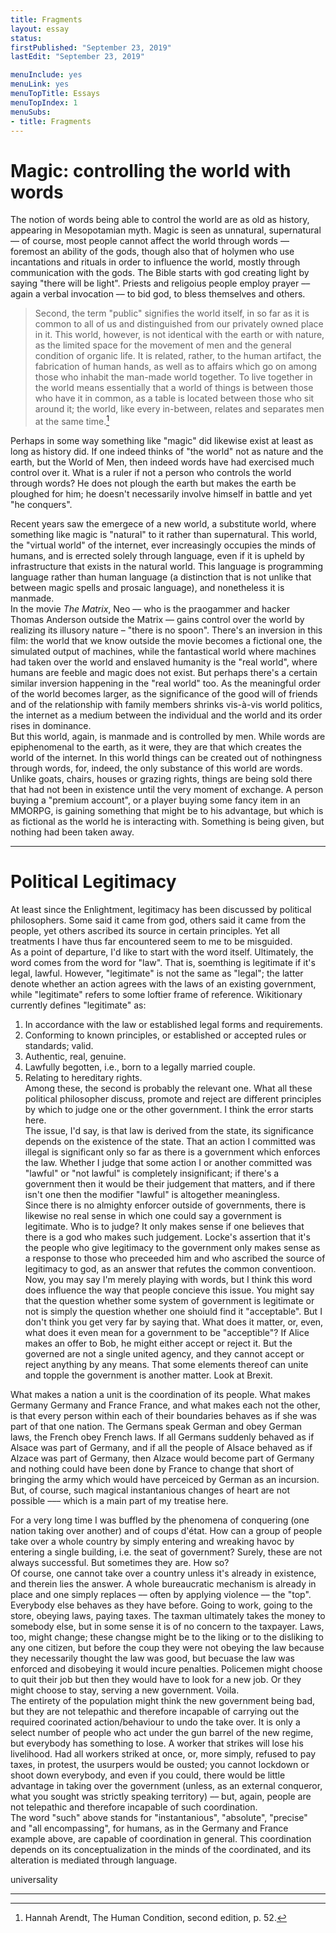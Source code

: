 ```yaml
---
title: Fragments
layout: essay
status: 
firstPublished: "September 23, 2019"
lastEdit: "September 23, 2019"

menuInclude: yes
menuLink: yes
menuTopTitle: Essays
menuTopIndex: 1
menuSubs:
- title: Fragments
---
```



# Magic: controlling the world with words

The notion of words being able to control the world are as old as history, appearing in Mesopotamian myth. Magic is seen as unnatural, supernatural –– of course, most people cannot affect the world through words –– foremost an ability of the gods, though also that of holymen who use incantations and rituals in order to influence the world, mostly through communication with the gods. The Bible starts with god creating light by saying "there will be light". Priests and religoius people employ prayer –– again a verbal invocation –– to bid god, to bless themselves and others. 

> Second, the term "public" signifies the world itself, in so far as it is common to all of us and distinguished from our privately owned place in it. This world, however, is not identical with the earth or with nature, as the limited space for the movement of men and the general condition of organic life. It is related, rather, to the human artifact, the fabrication of human hands, as well as to affairs which go on among those who inhabit the man-made world together. To live together in the world means essentially that a world of things is between those who have it in common, as a table is located between those who sit around it; the world, like every in-between, relates and separates men at the same time.[^ArendtWorld]

[^ArendtWorld]: Hannah Arendt, The Human Condition, second edition, p. 52.

Perhaps in some way something like "magic" did likewise exist at least as long as history did. If one indeed thinks of "the world" not as nature and the earth, but the World of Men, then indeed words have had exercised much control over it. What is a ruler if not a person who controls the world through words? He does not plough the earth but makes the earth be ploughed for him; he doesn't necessarily involve himself in battle and yet "he conquers".

Recent years saw the emergece of a new world, a substitute world, where something like magic is "natural" to it rather than supernatural. This world, the "virtual world" of the internet, ever increasingly occupies the minds of humans, and is errected solely through language, even if it is upheld by infrastructure that exists in the natural world. This language is programming language rather than human language (a distinction that is not unlike that between magic spells and prosaic language), and nonetheless it is manmade.<br/>
In the movie *The Matrix*, Neo –– who is the praogammer and hacker Thomas Anderson outside the Matrix –– gains control over the world by realizing its illusory nature – "there is no spoon". There's an inversion in this film: the world that we know outside the movie becomes a fictional one, the simulated output of machines, while the fantastical world where machines had taken over the world and enslaved humanity is the "real world", where humans are feeble and magic does not exist. But perhaps there's a certain similar inversion happening in the "real world" too. As the meaningful order of the world becomes larger, as the significance of the good will of friends and of the relationship with family members shrinks vis-à-vis world politics, the internet as a medium between the individual and the world and its order rises in dominance.<br/>
But this world, again, is manmade and is controlled by men. While words are epiphenomenal to the earth, as it were, they are that which creates the world of the internet. In this world things can be created out of nothingness through words, for, indeed, the only substance of this world are words. Unlike goats, chairs, houses or grazing rights, things are being sold there that had not been in existence until the very moment of exchange. A person buying a "premium account", or a player buying some fancy item in an MMORPG, is gaining something that might be to his advantage, but which is as fictional as the world he is interacting with. Something is being given, but nothing had been taken away.

<hr/>

# Political Legitimacy 
At least since the Enlightment, legitimacy has been discussed by political philosophers. Some said it came from god, others said it came from the people, yet others ascribed its source in certain principles. Yet all treatments I have thus far encountered seem to me to be misguided. <br/>
As a point of departure, I'd like to start with the word itself. Ultimately, the word comes from the word for "law". That is, soemthing is legitimate if it's legal, lawful. However, "legitimate" is not the same as "legal"; the latter denote whether an action agrees with the laws of an existing government, while "legitimate" refers to some loftier frame of reference. Wikitionary currently defines "legitimate" as:<br/>
1. In accordance with the law or established legal forms and requirements.
2. Conforming to known principles, or established or accepted rules or standards; valid. 
3. Authentic, real, genuine. 
4. Lawfully begotten, i.e., born to a legally married couple. 
5. Relating to hereditary rights.<br/>
Among these, the second is probably the relevant one. What all these political philosopher discuss, promote and reject are different principles by which to judge one or the other government. I think the error starts here.<br/>
The issue, I'd say, is that law is derived from the state, its significance depends on the existence of the state. That an action I committed was illegal is significant only so far as there is a government which enforces the law. Whether I judge that some action I or another committed was "lawful" or "not lawful" is completely insignificant; if there's a government then it would be their judgement that matters, and if there isn't one then the modifier "lawful" is altogether meaningless. <br/>
Since there is no almighty enforcer outside of governments, there is likewise no real sense in which one could say a government is legitimate. Who is to judge? It only makes sense if one believes that there is a god who makes such judgement. Locke's assertion that it's the people who give legitimacy to the government only makes sense as a response to those who preceeded him and who ascribed the source of legitimacy to god, as an answer that refutes the common conventioon. <br/>
Now, you may say I'm merely playing with words, but I think this word does influence the way that people concieve this issue. You might say that the question whether some system of government is legitimate or not is simply the question whether one shoiuld find it "acceptable". But I don't think you get very far by saying that. What does it matter, or, even, what does it even mean for a government to be "acceptible"? If Alice makes an offer to Bob, he might either accept or reject it. But the governed are not a single united agency, and they cannot accept or reject anything by any means. That some elements thereof can unite and topple the government is another matter. Look at Brexit. 

What makes a nation a unit is the coordination of its people. What makes Germany Germany and France France, and what makes each not the other, is that every person within each of their boundaries behaves as if she was part of that one nation. The Germans speak German and obey German laws, the French obey French laws. If all Germans suddenly behaved as if Alsace was part of Germany, and if all the people of Alsace behaved as if Alzace was part of Germany, then Alzace would become part of Germany and nothing could have been done by France to change that short of bringing the army which would have perceiced by German as an incursion. But, of course, such magical instantanious changes of heart are not possible ––– which is a main part of my treatise here. 

For a very long time I was buffled by the phenomena of conquering (one nation taking over another) and of coups d'état. How can a group of people take over a whole country by simply entering and wreaking havoc by entering a single building, i.e. the seat of government? Surely, these are not always successful. But sometimes they are. How so?<br/>
Of course, one cannot take over a country unless it's already in existence, and therein lies the answer. A whole bureaucratic mechanism is already in place and one simply replaces –– often by applying violence –– the "top". Everybody else behaves as they have before. Going to work, going to the store, obeying laws, paying taxes. The taxman ultimately takes the money to somebody else, but in some sense it is of no concern to the taxpayer. Laws, too, might change; these changse might be to the liking or to the disliking to any one citizen, but before the coup they were not obeying the law because they necessarily thought the law was good, but becuase the law was enforced and disobeying it would incure penalties. Policemen might choose to quit their job but then they would have to look for a new job. Or they might choose to stay, serving a new government. Voila.<br/>
The entirety of the population might think the new government being bad, but they are not telepathic and therefore incapable of carrying out the required coorinated action/behaviour to undo the take over. It is only a select number of people who act under the gun barrel of the new regime, but everybody has something to lose. A worker that strikes will lose his livelihood. Had all workers striked at once, or, more simply, refused to pay taxes, in protest, the usurpers would be ousted; you cannot lockdown or shoot down everybody, and even if you could, there would be little advantage in taking over the government (unless, as an external conqueror, what you sought was strictly speaking territory) –– but, again, people are not telepathic and therefore incapable of such coordination.<br/>
The word "such" above stands for "instantanious", "absolute", "precise" and "all encompassing", for humans, as in the Germany and France example above, are capable of coordination in general. This coordination depends on its conceptualization in the minds of the coordinated, and its alteration is mediated through language. 


universality



<hr/>